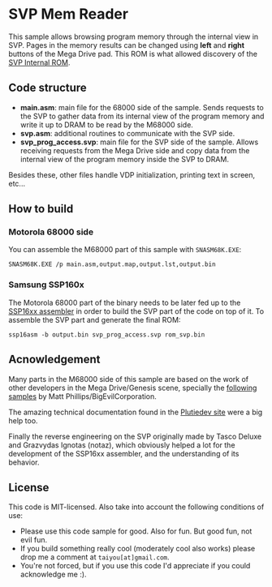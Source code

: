 # SVP Mem Reader

This sample allows browsing program memory through the internal view in SVP. Pages in the memory results can be changed using **left** and **right** buttons of the Mega Drive pad. This ROM is what allowed discovery of the [SVP Internal ROM](https://github.com/jdesiloniz/svpdev/wiki/Internal-ROM).

## Code structure

- **main.asm**: main file for the 68000 side of the sample. Sends requests to the SVP to gather data from its internal view of the program memory and write it up to DRAM to be read by the M68000 side.
- **svp.asm**: additional routines to communicate with the SVP side.
- **svp_prog_access.svp**: main file for the SVP side of the sample. Allows receiving requests from the Mega Drive side and copy data from the internal view of the program memory inside the SVP to DRAM.

Besides these, other files handle VDP initialization, printing text in screen, etc...

## How to build

### Motorola 68000 side

You can assemble the M68000 part of this sample with `SNASM68K.EXE`:

`SNASM68K.EXE /p main.asm,output.map,output.lst,output.bin`

### Samsung SSP160x

The Motorola 68000 part of the binary needs to be later fed up to the [SSP16xx assembler](../../tools/ssp16asm) in order to build the SVP part of the code on top of it. To assemble the SVP part and generate the final ROM:

`ssp16asm -b output.bin svp_prog_access.svp rom_svp.bin`

## Acnowledgement

Many parts in the M68000 side of this sample are based on the work of other developers in 
the Mega Drive/Genesis scene, specially the [following samples](https://github.com/BigEvilCorporation/megadrive_samples/) by Matt Phillips/BigEvilCorporation.

The amazing technical documentation found in the [Plutiedev site](https://plutiedev.com/) were a big help too.

Finally the reverse engineering on the SVP originally made by Tasco Deluxe and Grazvydas Ignotas (notaz),
which obviously helped a lot for the development of the SSP16xx assembler, and the understanding of its behavior.

## License

This code is MIT-licensed. Also take into account the following conditions of use:

* Please use this code sample for good. Also for fun. But good fun, not evil fun. 
* If you build something really cool (moderately cool also works) please drop me a comment at `taiyou[at]gmail.com`.
* You're not forced, but if you use this code I'd appreciate if you could acknowledge me :).
